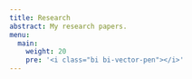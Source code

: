 ```yaml
---
title: Research
abstract: My research papers.
menu:
  main:
    weight: 20
    pre: '<i class="bi bi-vector-pen"></i>'
---
```

